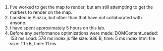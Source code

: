 1. I've worked to get the map to render, but am still attempting to get the markers to render on the map.
2. I posted in Piazza, but other than that have not collaborated with anyone.
3. I have spent approximately 5 hours on this lab.
4. Before any performance optimizations were made:
DOMContentLoaded: 153 ms
Load: 578 ms
index.js file size: 936 B, time: 5 ms
index.html file size: 1.1 kB, time: 11 ms